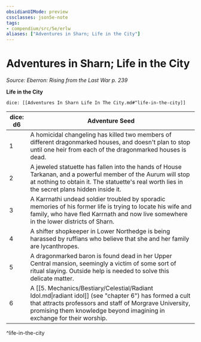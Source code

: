 ```yaml
---
obsidianUIMode: preview
cssclasses: json5e-note
tags:
- compendium/src/5e/erlw
aliases: ["Adventures in Sharn; Life in the City"]
---
```

# Adventures in Sharn; Life in the City
*Source: Eberron: Rising from the Last War p. 239* 

**Life in the City**

`dice: [[Adventures In Sharn Life In The City.md#^life-in-the-city]]`

| dice: d6 | Adventure Seed |
|----------|----------------|
| 1 | A homicidal changeling has killed two members of different dragonmarked houses, and doesn't plan to stop until one heir from each of the dragonmarked houses is dead. |
| 2 | A jeweled statuette has fallen into the hands of House Tarkanan, and a powerful member of the Aurum will stop at nothing to obtain it. The statuette's real worth lies in the secret plans hidden inside it. |
| 3 | A Karrnathi undead soldier troubled by sporadic memories of his former life is trying to locate his wife and family, who have fled Karrnath and now live somewhere in the lower districts of Sharn. |
| 4 | A shifter shopkeeper in Lower Northedge is being harassed by ruffians who believe that she and her family are lycanthropes. |
| 5 | A dragonmarked baron is found dead in her Upper Central mansion, seemingly a victim of some sort of ritual slaying. Outside help is needed to solve this delicate matter. |
| 6 | A [[5. Mechanics/Bestiary/Celestial/Radiant Idol.md\|radiant idol]] (see "chapter 6") has formed a cult that attracts professors and staff of Morgrave University, promising them knowledge beyond imagining in exchange for their worship. |
^life-in-the-city